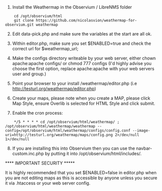 1. Install the Weathermap in the Observium / LibreNMS folder

```
    cd /opt/observium/html 
    git clone https://github.com/nicolasvion/weathermap-for-observium.git weathermap
```

2. Edit data-pick.php and make sure the variables at the start are all ok.

3. Within editor.php, make sure you set $ENABLED=true and check the correct url for $weathermap_url;

4. Make the configs directory writeable by your web server, either chown apache:apache configs/ or chmod 777 configs (I'd highly advise you choose the first option, replace apache:apache with your web servers user and group.)

5. Point your browser to your install /weathermap/editor.php (i.e http://testurl.org/weathermap/editor.php)

6. Create your maps, please note when you create a MAP, please click Map Style, ensure Overlib is selected for HTML Style and click submit.

7. Enable the cron process:

```
    */5 * * * * cd /opt/observium/html/weathermap/ ; /opt/observium/html/weathermap/weathermap --config=/opt/observium/html/weathermap/configs/config.conf --image-uri=http://testurl.org/weathermap/maps/config.png 2>/dev/null 1>/dev/null
```

8. If you are installing this into Observium then you can use the navbar-custom.inc.php by putting it into /opt/observium/html/includes/.

**** IMPORTANT SECURITY *****

It is highly recommended that you set $ENABLED=false in editor.php when you are not editing maps as this is accessible by anyone unless you secure it via .htaccess or your web server config.
